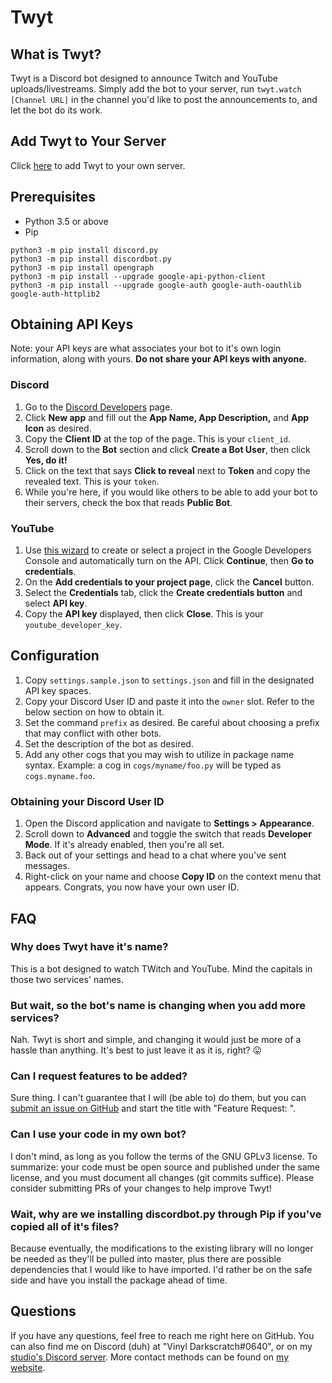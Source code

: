 # Twyt

## What is Twyt?

Twyt is a Discord bot designed to announce Twitch and YouTube uploads/livestreams.  Simply add the bot to your server, run `twyt.watch [Channel URL]` in the channel you'd like to post the announcements to, and let the bot do its work.

## Add Twyt to Your Server

Click [here](http://www.queengoob.org/twyt/add) to add Twyt to your own server.

## Prerequisites

- Python 3.5 or above
- Pip

```
python3 -m pip install discord.py
python3 -m pip install discordbot.py
python3 -m pip install opengraph
python3 -m pip install --upgrade google-api-python-client
python3 -m pip install --upgrade google-auth google-auth-oauthlib google-auth-httplib2
```

## Obtaining API Keys

Note: your API keys are what associates your bot to it's own login information, along with yours.  **Do not share your API keys with anyone.**

### Discord

1. Go to the [Discord Developers](https://discordapp.com/developers/applications/me) page.
2. Click **New app** and fill out the **App Name, App Description,** and **App Icon** as desired.
3. Copy the **Client ID** at the top of the page.  This is your `client_id`.
4. Scroll down to the **Bot** section and click **Create a Bot User**, then click **Yes, do it!**
5. Click on the text that says **Click to reveal** next to **Token** and copy the revealed text.  This is your `token`.
6. While you're here, if you would like others to be able to add your bot to their servers, check the box that reads **Public Bot**.

### YouTube

1. Use [this wizard](https://console.developers.google.com/flows/enableapi?apiid=youtube) to create or select a project in the Google Developers Console and automatically turn on the API. Click **Continue**, then **Go to credentials**.
2. On the **Add credentials to your project page**, click the **Cancel** button.
3. Select the **Credentials** tab, click the **Create credentials button** and select **API key**.
4. Copy the **API key** displayed, then click **Close**.  This is your `youtube_developer_key`.

## Configuration

1. Copy `settings.sample.json` to `settings.json` and fill in the designated API key spaces.
2. Copy your Discord User ID and paste it into the `owner` slot.  Refer to the below section on how to obtain it.
3. Set the command `prefix` as desired.  Be careful about choosing a prefix that may conflict with other bots.
4. Set the description of the bot as desired.
5. Add any other cogs that you may wish to utilize in package name syntax.  Example: a cog in `cogs/myname/foo.py` will be typed as `cogs.myname.foo`.

### Obtaining your Discord User ID

1. Open the Discord application and navigate to **Settings > Appearance**.
2. Scroll down to **Advanced** and toggle the switch that reads **Developer Mode**.  If it's already enabled, then you're all set.
3. Back out of your settings and head to a chat where you've sent messages.
4. Right-click on your name and choose **Copy ID** on the context menu that appears.  Congrats, you now have your own user ID.

## FAQ

### Why does Twyt have it's name?

This is a bot designed to watch TWitch and YouTube.  Mind the capitals in those two services' names.

### But wait, so the bot's name is changing when you add more services?

Nah.  Twyt is short and simple, and changing it would just be more of a hassle than anything.  It's best to just leave it as it is, right?  😛

### Can I request features to be added?

Sure thing.  I can't guarantee that I will (be able to) do them, but you can [submit an issue on GitHub](https://github.com/vinyldarkscratch/Twyt/issues/new?title=Feature%20Request:%20) and start the title with "Feature Request: ".

### Can I use your code in my own bot?

I don't mind, as long as you follow the terms of the GNU GPLv3 license.  To summarize: your code must be open source and published under the same license, and you must document all changes (git commits suffice).  Please consider submitting PRs of your changes to help improve Twyt!

### Wait, why are we installing discordbot.py through Pip if you've copied all of it's files?

Because eventually, the modifications to the existing library will no longer be needed as they'll be pulled into master, plus there are possible dependencies that I would like to have imported.  I'd rather be on the safe side and have you install the package ahead of time.

## Questions

If you have any questions, feel free to reach me right here on GitHub.  You can also find me on Discord (duh) at "Vinyl Darkscratch#0640", or on my [studio's Discord server](https://discord.gg/45EQCKS).  More contact methods can be found on [my website](http://www.queengoob.org).
